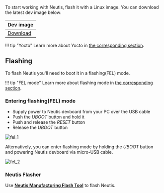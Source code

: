 
To start working with Neutis, flash it with a Linux image.
You can download the latest dev image below:

| Dev image | 
|------------|
|[Download](http://files.emlid.com/neutis/firmware/neutis-image-v1.0.4.zip)|


!!! tip "Yocto"
    Learn more about Yocto in [the corresponding section](../yocto/why.md).


## Flashing

To flash Neutis you'll need to boot it in a flashing(FEL) mode.

!!! tip "FEL mode"
    Learn more about flashing mode in [the corresponding section](../hardware-integration/fel.md).

### Entering flashing(FEL) mode

* Supply power to Neutis devboard from your PC over the USB cable
* Push the _UBOOT_ button and hold it
* Push and release the _RESET_ button
* Release the _UBOOT_ button

![fel_1](../../img/intro/fel_1.gif)</a>

Alternatively, you can enter flashing mode by holding the _UBOOT_ button and powering Neutis devboard via micro-USB cable.

![fel_2](../../img/intro/fel_2.gif)</a>

### Neutis Flasher

Use [**Neutis Manufacturing Flash Tool**](../flasher/gui.md) to flash Neutis.
